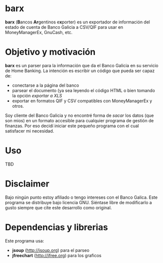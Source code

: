 # barx
**barx** (**B**ancos **Ar**gentinos e**x**porter) es un exportador de información del estado de cuenta de Banco Galicia a CSV/QIF para usar en MoneyManagerEx, GnuCash, etc.

# Objetivo y motivación
**barx** es un parser para la información que da el Banco Galicia en su servicio de Home Banking.
La intención es escribir un código que pueda ser capaz de: 
- conectarse a la página del banco
- parsear el documento (ya sea leyendo el código HTML o bien tomando la opción *exportar a XLS*
- exportar en formatos QIF y CSV compatibles con MoneyManagerEx y otros. 

Soy cliente del Banco Galicia y no encontré forma de *sacar* los datos (que son mios) en un formato accesible para cualquier programa de gestión de finanzas. 
Por eso decidí iniciar este pequeño programa con el cual satisfacer mi necesidad. 

# Uso 
TBD

# Disclaimer
Bajo ningún punto estoy afiliado o tengo intereses con el Banco Galica. Este programa se distribuye bajo licencia GNU. 
Siéntase libre de modificarlo a gusto siempre que cite este desarrollo como original. 

# Dependencias y librerias
Este programa usa: 
- **jsoup** (http://jsoup.org) para el parseo
- **jfreechart** (http://jfree.org) para los graficos
